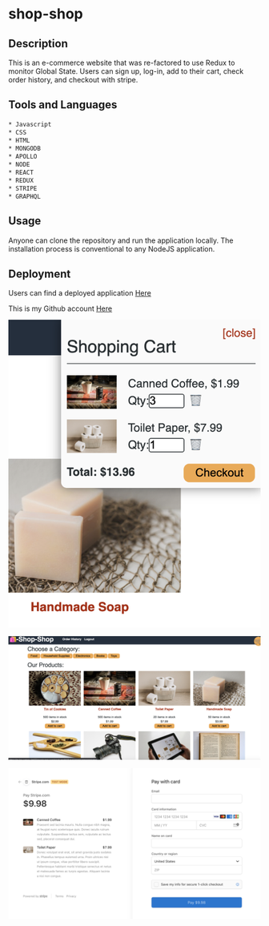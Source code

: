 # shop-shop


## Description

This is an e-commerce website that was re-factored to use Redux to monitor Global State. Users can sign up, log-in, add to their cart, check order history, and checkout with stripe. 


## Tools and Languages

    * Javascript
    * CSS
    * HTML
    * MONGODB
    * APOLLO
    * NODE
    * REACT
    * REDUX
    * STRIPE
    * GRAPHQL

## Usage

Anyone can clone the repository and run the application locally. The installation process is conventional to any NodeJS application.

## Deployment

Users can find a deployed application [Here](https://quiet-waters-24177.herokuapp.com/)

This is my Github account [Here](https://github.com/fausnightm/shop-shop)


![ss1](client/src/assets/images/ss1.png)

![ss2](client/src/assets/images/ss2.png)

![ss3](client/src/assets/images/ss3.png)